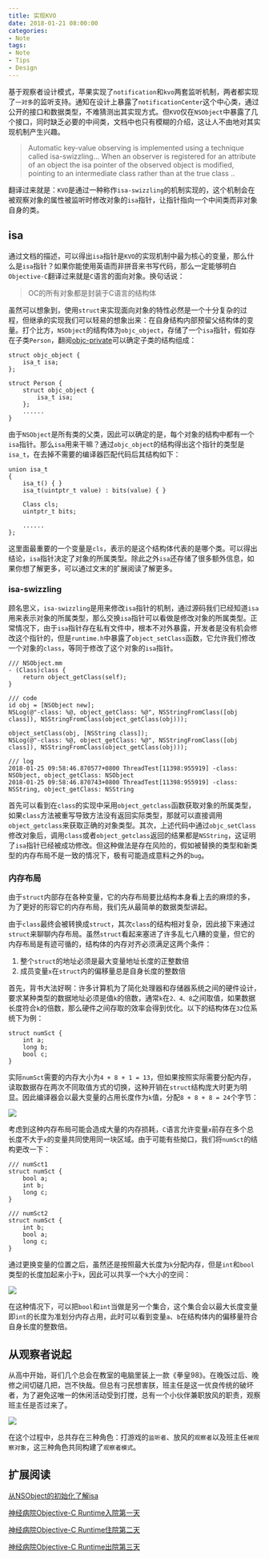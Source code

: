 ```yaml
---
title: 实现KVO
date: 2018-01-21 08:00:00
categories:
- Note
tags:
- Note
- Tips
- Design
---
```


基于观察者设计模式，苹果实现了`notification`和`kvo`两套监听机制，两者都实现了`一对多`的监听支持。通知在设计上暴露了`notificationCenter`这个中心类，通过公开的接口和数据类型，不难猜测出其实现方式。但`KVO`仅在`NSObject`中暴露了几个接口，同时缺乏必要的中间类，文档中也只有模糊的介绍，这让人不由地对其实现机制产生兴趣。

> Automatic key-value observing is implemented using a technique called isa-swizzling... When an observer is registered for an attribute of an object the isa pointer of the observed object is modified, pointing to an intermediate class rather than at the true class ..

翻译过来就是：`KVO`是通过一种称作`isa-swizzling`的机制实现的，这个机制会在被观察对象的属性被监听时修改对象的`isa`指针，让指针指向一个中间类而非对象自身的类。

## isa
通过文档的描述，可以得出`isa`指针是`KVO`的实现机制中最为核心的变量，那么什么是`isa`指针？如果你能使用英语而非拼音来书写代码，那么一定能够明白`Objective-C`翻译过来就是`C`语言的面向对象。换句话说：

> OC的所有对象都是封装于C语言的结构体

虽然可以想象到，使用`struct`来实现面向对象的特性必然是一个十分复杂的过程，但继承的实现我们可以轻易的想象出来：在自身结构内部预留父结构体的变量。打个比方，`NSObject`的结构体为`objc_object`，存储了一个`isa`指针，假如存在子类`Person`，翻阅[objc-private](https://opensource.apple.com/source/objc4/objc4-646/runtime/objc-private.h.auto.html)可以确定子类的结构组成：

    struct objc_object {
        isa_t isa;
    };
    
    struct Person {
        struct objc_object {
            isa_t isa;
        };
        ......
    }
    
由于`NSObject`是所有类的父类，因此可以确定的是，每个对象的结构中都有一个`isa`指针。那么`isa`用来干嘛？通过`objc_object`的结构得出这个指针的类型是`isa_t`，在去掉不需要的编译器匹配代码后其结构如下：

    union isa_t 
    {
        isa_t() { }
        isa_t(uintptr_t value) : bits(value) { }
    
        Class cls;
        uintptr_t bits;
        
        ......
    };
    
这里面最重要的一个变量是`cls`，表示的是这个结构体代表的是哪个类。可以得出结论，`isa`指针决定了对象的所属类型。除此之外`isa`还存储了很多额外信息，如果你想了解更多，可以通过文末的扩展阅读了解更多。

### isa-swizzling
顾名思义，`isa-swizzling`是用来修改`isa`指针的机制，通过源码我们已经知道`isa`用来表示对象的所属类型，那么交换`isa`指针可以看做是修改对象的所属类型。正常情况下，由于`isa`指针存在私有文件中，根本不对外暴露，开发者是没有机会修改这个指针的，但是`runtime.h`中暴露了`object_setClass`函数，它允许我们修改一个对象的`class`，等同于修改了这个对象的`isa`指针。

    /// NSObject.mm
    - (Class)class {
        return object_getClass(self);
    }

    /// code
    id obj = [NSObject new];
    NSLog(@"-class: %@, object_getClass: %@", NSStringFromClass([obj class]), NSStringFromClass(object_getClass(obj)));
    
    object_setClass(obj, [NSString class]);
    NSLog(@"-class: %@, object_getClass: %@", NSStringFromClass([obj class]), NSStringFromClass(object_getClass(obj)));
    
    /// log
    2018-01-25 09:58:46.870577+0800 ThreadTest[11398:955919] -class: NSObject, object_getClass: NSObject
    2018-01-25 09:58:46.870743+0800 ThreadTest[11398:955919] -class: NSString, object_getClass: NSString
    
首先可以看到在`class`的实现中采用`object_getclass`函数获取对象的所属类型，如果`class`方法被重写导致方法没有返回实际类型，那就可以直接调用`object_getclass`来获取正确的对象类型。其次，上述代码中通过`objc_setClass`修改对象后，调用`class`或者`object_getclass`返回的结果都是`NSString`，这证明了`isa`指针已经被成功修改。但这种做法是存在风险的，假如被替换的类型和新类型的内存布局不是一致的情况下，极有可能造成意料之外的`bug`。

### 内存布局
由于`struct`内部存在各种变量，它的内存布局要比结构本身看上去的麻烦的多，为了更好的形容它的内存布局，我们先从最简单的数据类型讲起。

由于`class`最终会被转换成`struct`，其次`class`的结构相对复杂，因此接下来通过`struct`来聊聊内存布局。虽然`struct`看起来塞进了许多乱七八糟的变量，但它的内存布局是有迹可循的，结构体的内存对齐必须满足这两个条件：

1. 整个`struct`的地址必须是最大变量地址长度的正整数倍
2. 成员变量`x`在`struct`内的偏移量总是自身长度的整数倍

首先，背书大法好啊：许多计算机为了简化处理器和存储器系统之间的硬件设计，要求某种类型的数据地址必须是值`k`的倍数，通常`k`在`2、4、8`之间取值，如果数据长度符合`k`的倍数，那么硬件之间存取的效率会得到优化。以下的结构体在`32`位系统下为例：

    struct numSct {
        int a;
        long b;
        bool c;
    }
    
实际`numSct`需要的内存大小为`4 + 8 + 1 = 13`，但如果按照实际需要分配内存，读取数据存在两次不同取值方式的切换，这种开销在`struct`结构庞大时更为明显。因此编译器会以最大变量的占用长度作为`k`值，分配`8 + 8 + 8 = 24`个字节：

![](http://p0zs066q3.bkt.clouddn.com/2018012803.jpg)

考虑到这种内存布局可能会造成大量的内存损耗，`C`语言允许变量`x`前存在多个总长度不大于`x`的变量共同使用同一块区域。由于可能有些拗口，我们将`numSct`的结构更改一下：

    /// numSct1
    struct numSct {
        bool a;
        int b;
        long c;
    }
    
    /// numSct2
    struct numSct {
        int b;
        bool a;
        long c;
    }
    
通过更换变量的位置之后，虽然还是按照最大长度为`k`分配内存，但是`int`和`bool`类型的长度加起来小于`k`，因此可以共享一个`k`大小的空间：

![](http://p0zs066q3.bkt.clouddn.com/2018012802.jpg)

在这种情况下，可以把`bool`和`int`当做是另一个集合，这个集合会以最大长度变量即`int`的长度为准划分内存占用，此时可以看到变量`a`、`b`在结构体内的偏移量符合自身长度的整数倍。

## 从观察者说起
从高中开始，哥们几个总会在教室的电脑里装上一款《拳皇98》。在晚饭过后、晚修之间切磋几把，岂不快哉。但总有刁民想害朕，班主任是这一优良传统的破坏者，为了避免这唯一的休闲活动受到打搅，总有一个小伙伴兼职放风的职责，观察班主任是否过来了。

![](http://p0zs066q3.bkt.clouddn.com/2018012801.png)

在这个过程中，总共存在三种角色：打游戏的`监听者`、放风的`观察者`以及班主任`被观察对象`，这三种角色共同构建了`观察者模式`。


## 扩展阅读
[从NSObject的初始化了解isa](https://draveness.me/isa)

[神经病院Objective-C Runtime入院第一天](https://halfrost.com/objc_runtime_isa_class/)

[神经病院Objective-C Runtime住院第二天](https://halfrost.com/objc_runtime_objc_msgsend/)

[神经病院Objective-C Runtime出院第三天](https://halfrost.com/how_to_use_runtime/)


